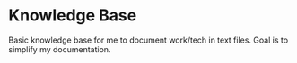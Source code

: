 # Knowledge Base

Basic knowledge base for me to document work/tech in text files. Goal is to
simplify my documentation.

